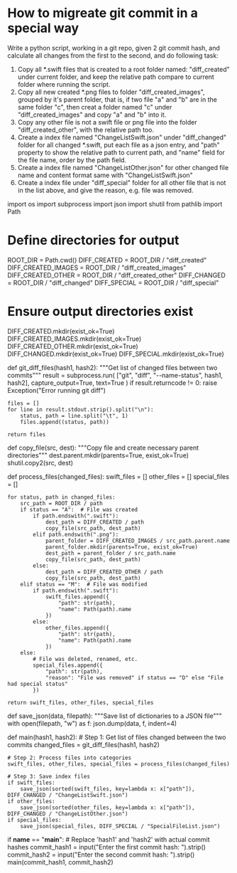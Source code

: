 # How to migreate git commit in a special way #

Write a python script, working in a git repo, given 2 git commit hash, and calculate all changes from the first to the second, and do following task:

1. Copy all *.swift files that is created to a root folder named: "diff_created" under current folder, and keep the relative path compare to current folder where running the script.
2. Copy all new created *.png files to folder "diff_created_images", grouped by it's parent folder, that is, if two file "a" and "b" are in the same folder "c", then creat a folder named "c" under "diff_created_images" and copy "a" and "b" into it.
3. Copy any other file is not a swift file or png file into the folder "diff_created_other", with the relative path too.
4. Create a index file named "ChangeListSwift.json" under "diff_changed" folder for all changed *.swift, put each file as a json entry, and "path" property to show the relative path to current path, and "name" field for the file name, order by the path field.
5. Create a index file named "ChangeListOther.json" for other changed file name and content format same with "ChangeListSwift.json"
6. Create a index file under "diff_special" folder for all other file that is not in the list above, and give the reason, e.g. file was removed.

import os
import subprocess
import json
import shutil
from pathlib import Path

# Define directories for output
ROOT_DIR = Path.cwd()
DIFF_CREATED = ROOT_DIR / "diff_created"
DIFF_CREATED_IMAGES = ROOT_DIR / "diff_created_images"
DIFF_CREATED_OTHER = ROOT_DIR / "diff_created_other"
DIFF_CHANGED = ROOT_DIR / "diff_changed"
DIFF_SPECIAL = ROOT_DIR / "diff_special"

# Ensure output directories exist
DIFF_CREATED.mkdir(exist_ok=True)
DIFF_CREATED_IMAGES.mkdir(exist_ok=True)
DIFF_CREATED_OTHER.mkdir(exist_ok=True)
DIFF_CHANGED.mkdir(exist_ok=True)
DIFF_SPECIAL.mkdir(exist_ok=True)

def git_diff_files(hash1, hash2):
    """Get list of changed files between two commits"""
    result = subprocess.run(
        ["git", "diff", "--name-status", hash1, hash2],
        capture_output=True,
        text=True
    )
    if result.returncode != 0:
        raise Exception("Error running git diff")
    
    files = []
    for line in result.stdout.strip().split("\n"):
        status, path = line.split("\t", 1)
        files.append((status, path))
    
    return files

def copy_file(src, dest):
    """Copy file and create necessary parent directories"""
    dest.parent.mkdir(parents=True, exist_ok=True)
    shutil.copy2(src, dest)

def process_files(changed_files):
    swift_files = []
    other_files = []
    special_files = []

    for status, path in changed_files:
        src_path = ROOT_DIR / path
        if status == "A":  # File was created
            if path.endswith(".swift"):
                dest_path = DIFF_CREATED / path
                copy_file(src_path, dest_path)
            elif path.endswith(".png"):
                parent_folder = DIFF_CREATED_IMAGES / src_path.parent.name
                parent_folder.mkdir(parents=True, exist_ok=True)
                dest_path = parent_folder / src_path.name
                copy_file(src_path, dest_path)
            else:
                dest_path = DIFF_CREATED_OTHER / path
                copy_file(src_path, dest_path)
        elif status == "M":  # File was modified
            if path.endswith(".swift"):
                swift_files.append({
                    "path": str(path),
                    "name": Path(path).name
                })
            else:
                other_files.append({
                    "path": str(path),
                    "name": Path(path).name
                })
        else:
            # File was deleted, renamed, etc.
            special_files.append({
                "path": str(path),
                "reason": "File was removed" if status == "D" else "File had special status"
            })

    return swift_files, other_files, special_files

def save_json(data, filepath):
    """Save list of dictionaries to a JSON file"""
    with open(filepath, "w") as f:
        json.dump(data, f, indent=4)

def main(hash1, hash2):
    # Step 1: Get list of files changed between the two commits
    changed_files = git_diff_files(hash1, hash2)
    
    # Step 2: Process files into categories
    swift_files, other_files, special_files = process_files(changed_files)
    
    # Step 3: Save index files
    if swift_files:
        save_json(sorted(swift_files, key=lambda x: x["path"]), DIFF_CHANGED / "ChangeListSwift.json")
    if other_files:
        save_json(sorted(other_files, key=lambda x: x["path"]), DIFF_CHANGED / "ChangeListOther.json")
    if special_files:
        save_json(special_files, DIFF_SPECIAL / "SpecialFileList.json")

if __name__ == "__main__":
    # Replace 'hash1' and 'hash2' with actual commit hashes
    commit_hash1 = input("Enter the first commit hash: ").strip()
    commit_hash2 = input("Enter the second commit hash: ").strip()
    main(commit_hash1, commit_hash2)
